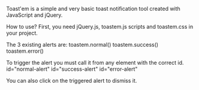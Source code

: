 Toast'em is a simple and very basic toast notification tool created with JavaScript and jQuery.

How to use?
First, you need jQuery.js, toastem.js scripts and toastem.css in your project.
<link href="toastem.css">
<script src="jquery.min.js"><script>
<script src="toastem.js"><script>

Then, you need to set: <div id="toastem"></div> to your project. This is where your notifications will render.

Next, create a script in your document, depending on which alert you want to use and it's content: <script>toastem.normal("Content of the normal alert").</script>
The 3 existing alerts are:
toastem.normal()
toastem.success()
toastem.error()

To trigger the alert you must call it from any element with the correct id.
id="normal-alert"
id="success-alert"
id="error-alert"

You can also click on the triggered alert to dismiss it.

